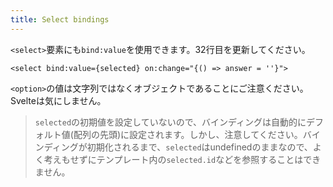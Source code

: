 ```yaml
---
title: Select bindings
---
```


`<select>`要素にも`bind:value`を使用できます。32行目を更新してください。

```svelte
<select bind:value={selected} on:change="{() => answer = ''}">
```

`<option>`の値は文字列ではなくオブジェクトであることにご注意ください。Svelteは気にしません。

> `selected`の初期値を設定していないので、バインディングは自動的にデフォルト値(配列の先頭)に設定されます。しかし、注意してください。バインディングが初期化されるまで、`selected`はundefinedのままなので、よく考えもせずにテンプレート内の`selected.id`などを参照することはできません。
